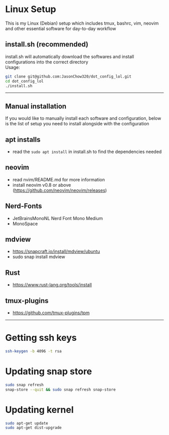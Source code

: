 # Linux Setup

This is my Linux (Debian) setup which includes tmux, bashrc, vim, neovim and other essential software for day-to-day workflow

## install.sh (recommended)

install.sh will automatically download the softwares and install configurations into the correct directory  
Usage:
```bash
git clone git@github.com:JasonChow320/dot_config_lol.git
cd dot_config_lol
./install.sh
```

---

## Manual installation

If you would like to manually install each software and configuration, below is the list of setup you need to install alongside with the configuration

## apt installs

* read the `sudo apt install` in install.sh to find the dependencies needed

## neovim

* read nvim/README.md for more information
* install neovim v0.8 or above (https://github.com/neovim/neovim/releases)

## Nerd-Fonts

* JetBrainsMonoNL Nerd Font Mono Medium
* MonoSpace

## mdview

* https://snapcraft.io/install/mdview/ubuntu
* sudo snap install mdview

## Rust

* https://www.rust-lang.org/tools/install

## tmux-plugins

* https://github.com/tmux-plugins/tpm

--- 

# Getting ssh keys

```bash
ssh-keygen -b 4096 -t rsa
```

# Updating snap store

```bash
sudo snap refresh
snap-store --quit && sudo snap refresh snap-store
```

# Updating kernel

```bash
sudo apt-get update
sudo apt-get dist-upgrade
```
